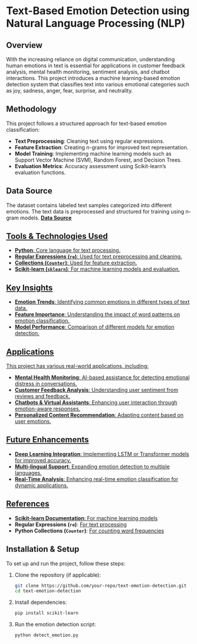 # Text-Based Emotion Detection using Natural Language Processing (NLP)

## Overview
With the increasing reliance on digital communication, understanding human emotions in text is essential for applications in customer feedback analysis, mental health monitoring, sentiment analysis, and chatbot interactions. This project introduces a machine learning-based emotion detection system that classifies text into various emotional categories such as joy, sadness, anger, fear, surprise, and neutrality.

## Methodology
This project follows a structured approach for text-based emotion classification:
- **Text Preprocessing**: Cleaning text using regular expressions.
- **Feature Extraction**: Creating n-grams for improved text representation.
- **Model Training**: Implementing machine learning models such as Support Vector Machine (SVM), Random Forest, and Decision Trees.
- **Evaluation Metrics**: Accuracy assessment using Scikit-learn’s evaluation functions.

## Data Source
The dataset contains labeled text samples categorized into different emotions. The text data is preprocessed and structured for training using n-gram models. <a href = "https://github.com/MandalaMukesh04/Text-Based-Emotion-Detection/blob/main/textemotion.txt"> **Data Source**
## Tools & Technologies Used
- **Python**: Core language for text processing.
- **Regular Expressions (`re`)**: Used for text preprocessing and cleaning.
- **Collections (`Counter`)**: Used for feature extraction.
- **Scikit-learn (`sklearn`)**: For machine learning models and evaluation.

## Key Insights
- **Emotion Trends**: Identifying common emotions in different types of text data.
- **Feature Importance**: Understanding the impact of word patterns on emotion classification.
- **Model Performance**: Comparison of different models for emotion detection.

## Applications
This project has various real-world applications, including:
- **Mental Health Monitoring**: AI-based assistance for detecting emotional distress in conversations.
- **Customer Feedback Analysis**: Understanding user sentiment from reviews and feedback.
- **Chatbots & Virtual Assistants**: Enhancing user interaction through emotion-aware responses.
- **Personalized Content Recommendation**: Adapting content based on user emotions.

## Future Enhancements
- **Deep Learning Integration**: Implementing LSTM or Transformer models for improved accuracy.
- **Multi-lingual Support**: Expanding emotion detection to multiple languages.
- **Real-Time Analysis**: Enhancing real-time emotion classification for dynamic applications.

## References
- **Scikit-learn Documentation**: [For machine learning models](https://scikit-learn.org/stable/)
- **Regular Expressions (`re`)**: [For text processing](https://docs.python.org/3/library/re.html)
- **Python Collections (`Counter`)**: [For counting word frequencies](https://docs.python.org/3/library/collections.html)

## Installation & Setup
To set up and run the project, follow these steps:

1. Clone the repository (if applicable):
   ```bash
   git clone https://github.com/your-repo/text-emotion-detection.git
   cd text-emotion-detection
   ```
2. Install dependencies:
   ```bash
   pip install scikit-learn
   ```
3. Run the emotion detection script:
   ```bash
   python detect_emotion.py
   ```



